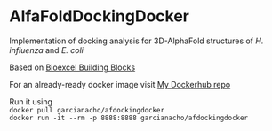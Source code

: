 # AlfaFoldDockingDocker
Implementation of docking analysis for 3D-AlphaFold structures of *H. influenza* and *E. coli*

Based on [Bioexcel Building Blocks](https://github.com/bioexcel/biobb_io)

For an already-ready docker image visit [My Dockerhub repo](https://hub.docker.com/repository/docker/garcianacho/afdockingdocker)

Run it using   
<code>docker pull garcianacho/afdockingdocker</code>   
<code>docker run -it --rm -p 8888:8888 garcianacho/afdockingdocker </code>
